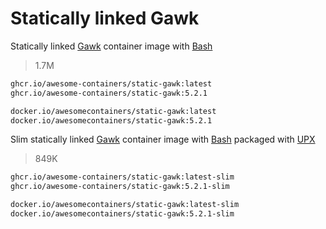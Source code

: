 # Statically linked Gawk

Statically linked [Gawk] container image with [Bash]

> 1.7M

```bash
ghcr.io/awesome-containers/static-gawk:latest
ghcr.io/awesome-containers/static-gawk:5.2.1

docker.io/awesomecontainers/static-gawk:latest
docker.io/awesomecontainers/static-gawk:5.2.1
```

Slim statically linked [Gawk] container image with [Bash] packaged with [UPX]

> 849K

```bash
ghcr.io/awesome-containers/static-gawk:latest-slim
ghcr.io/awesome-containers/static-gawk:5.2.1-slim

docker.io/awesomecontainers/static-gawk:latest-slim
docker.io/awesomecontainers/static-gawk:5.2.1-slim
```

[Gawk]: https://www.gnu.org/software/gawk/
[Bash]: https://github.com/awesome-containers/static-bash
[UPX]: https://upx.github.io/

<!--
```bash
image="localhost/${PWD##*/}"

podman build -t "$image:latest" .
podman build -t "$image:latest-slim" -f Containerfile-slim \
  --build-arg STATIC_GAWK_IMAGE="$image" \
  --build-arg STATIC_GAWK_VERSION=latest --no-cache .

echo "$image:latest"
podman inspect "$image:latest" | jq '.[].Size' | numfmt --to=iec
echo "$image:latest-slim"
podman inspect "$image:latest-slim" | jq '.[].Size' | numfmt --to=iec

```
-->

